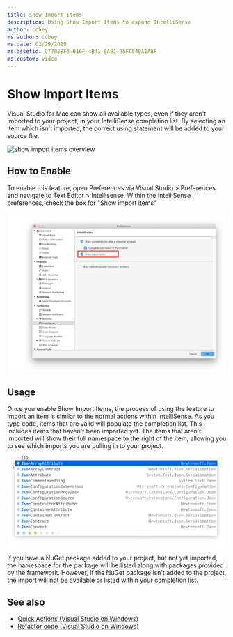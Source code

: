 ```yaml
---
title: Show Import Items
description: Using Show Import Items to expand IntelliSense
author: cobey
ms.author: cobey
ms.date: 03/29/2019
ms.assetid: C7782BF3-016F-4B41-8A81-85FC540A1A8F
ms.custom: video
---
```

# Show Import Items

Visual Studio for Mac can show all available types, even if they aren't imported to your project, in your IntelliSense completion list. By selecting an item which isn't imported, the correct using statement will be added to your source file.

![show import items overview](media/importitems-overview.gif)

## How to Enable

To enable this feature, open Preferences via Visual Studio > Preferences and navigate to Text Editor > Intellisense. Within the IntelliSense preferences, check the box for "Show import items"

![show import items option](media/show-import-items.png)

## Usage

Once you enable Show Import Items, the process of using the feature to import an item is similar to the normal actions within IntelliSense. As you type code, items that are valid will populate the completion list. This includes items that haven't been imported yet. The items that aren't imported will show their full namespace to the right of the item, allowing you to see which imports you are pulling in to your project.

![show import items list](media/show-import-items-list.png)

If you have a NuGet package added to your project, but not yet imported, the namespace for the package will be listed along with packages provided by the framework. However, if the NuGet package isn't added to the project, the import will not be available or listed within your completion list.

## See also

- [Quick Actions (Visual Studio on Windows)](/visualstudio/ide/quick-actions)
- [Refactor code (Visual Studio on Windows)](/visualstudio/ide/refactoring-in-visual-studio)